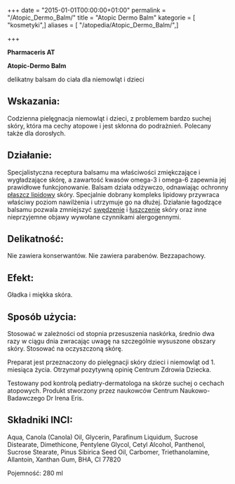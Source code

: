 +++
date = "2015-01-01T00:00:00+01:00"
permalink = "/Atopic_Dermo_Balm/"
title = "Atopic Dermo Balm"
kategorie = [ "kosmetyki",]
aliases = [ "/atopedia/Atopic_Dermo_Balm/",]

+++

**Pharmaceris AT**

**Atopic-Dermo Balm**

delikatny balsam do ciała dla niemowląt i dzieci

Wskazania:
----------

Codzienna pielęgnacja niemowląt i dzieci, z problemem bardzo suchej skóry, która ma cechy atopowe i jest skłonna do podrażnień. Polecany także dla dorosłych.

Działanie:
----------

Specjalistyczna receptura balsamu ma właściwości zmiękczające i wygładzające skórę, a zawartość kwasów omega-3 i omega-6 zapewnia jej prawidłowe funkcjonowanie. Balsam działa odżywczo, odnawiając ochronny [płaszcz lipidowy](/atopedia/płaszcz_lipidowy "wikilink") skóry. Specjalnie dobrany kompleks lipidowy przywraca właściwy poziom nawilżenia i utrzymuje go na dłużej. Działanie łagodzące balsamu pozwala zmniejszyć [swędzenie](/atopedia/świąd "wikilink") i [łuszczenie](/atopedia/łuszczenie "wikilink") skóry oraz inne nieprzyjemne objawy wywołane czynnikami alergogennymi.

Delikatność:
------------

Nie zawiera konserwantów. Nie zawiera parabenów. Bezzapachowy.

Efekt:
------

Gładka i miękka skóra.

Sposób użycia:
--------------

Stosować w zależności od stopnia przesuszenia naskórka, średnio dwa razy w ciągu dnia zwracając uwagę na szczególnie wysuszone obszary skóry. Stosować na oczyszczoną skórę.

Preparat jest przeznaczony do pielęgnacji skóry dzieci i niemowląt od 1. miesiąca życia. Otrzymał pozytywną opinię Centrum Zdrowia Dziecka.

Testowany pod kontrolą pediatry-dermatologa na skórze suchej o cechach atopowych. Produkt stworzony przez naukowców Centrum Naukowo-Badawczego Dr Irena Eris.

Składniki INCI:
---------------

Aqua, Canola (Canola) Oil, Glycerin, Parafinum Liquidum, Sucrose Distearate, Dimethicone, Pentylene Glycol, Cetyl Alcohol, Panthenol, Sucrose Stearate, Pinus Sibirica Seed Oil, Carbomer, Triethanolamine, Allantoin, Xanthan Gum, BHA, CI 77820

Pojemność: 280 ml

